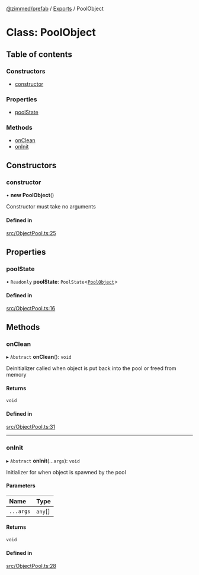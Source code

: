 [@zimmed/prefab](../README.md) / [Exports](../modules.md) / PoolObject

# Class: PoolObject

## Table of contents

### Constructors

- [constructor](PoolObject.md#constructor)

### Properties

- [poolState](PoolObject.md#poolstate)

### Methods

- [onClean](PoolObject.md#onclean)
- [onInit](PoolObject.md#oninit)

## Constructors

### constructor

• **new PoolObject**()

Constructor must take no arguments

#### Defined in

[src/ObjectPool.ts:25](https://github.com/zimmed/prefab/blob/bcf9898/src/ObjectPool.ts#L25)

## Properties

### poolState

• `Readonly` **poolState**: `PoolState`<[`PoolObject`](PoolObject.md)\>

#### Defined in

[src/ObjectPool.ts:16](https://github.com/zimmed/prefab/blob/bcf9898/src/ObjectPool.ts#L16)

## Methods

### onClean

▸ `Abstract` **onClean**(): `void`

Deinitializer called when object is put back into the pool or freed from memory

#### Returns

`void`

#### Defined in

[src/ObjectPool.ts:31](https://github.com/zimmed/prefab/blob/bcf9898/src/ObjectPool.ts#L31)

___

### onInit

▸ `Abstract` **onInit**(...`args`): `void`

Initializer for when object is spawned by the pool

#### Parameters

| Name | Type |
| :------ | :------ |
| `...args` | `any`[] |

#### Returns

`void`

#### Defined in

[src/ObjectPool.ts:28](https://github.com/zimmed/prefab/blob/bcf9898/src/ObjectPool.ts#L28)
